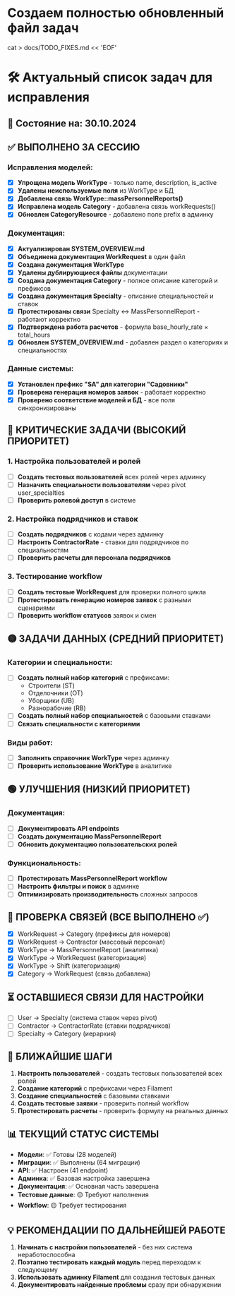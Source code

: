 # Создаем полностью обновленный файл задач
cat > docs/TODO_FIXES.md << 'EOF'
# 🛠️ Актуальный список задач для исправления

## 📅 Состояние на: 30.10.2024

## ✅ ВЫПОЛНЕНО ЗА СЕССИЮ

### Исправления моделей:
- [x] **Упрощена модель WorkType** - только name, description, is_active
- [x] **Удалены неиспользуемые поля** из WorkType и БД
- [x] **Добавлена связь WorkType::massPersonnelReports()** 
- [x] **Исправлена модель Category** - добавлена связь workRequests()
- [x] **Обновлен CategoryResource** - добавлено поле prefix в админку

### Документация:
- [x] **Актуализирован SYSTEM_OVERVIEW.md** 
- [x] **Объединена документация WorkRequest** в один файл
- [x] **Создана документация WorkType**
- [x] **Удалены дублирующиеся файлы** документации
- [x] **Создана документация Category** - полное описание категорий и префиксов
- [x] **Создана документация Specialty** - описание специальностей и ставок
- [x] **Протестированы связи** Specialty ↔ MassPersonnelReport - работают корректно
- [x] **Подтверждена работа расчетов** - формула base_hourly_rate × total_hours
- [x] **Обновлен SYSTEM_OVERVIEW.md** - добавлен раздел о категориях и специальностях

### Данные системы:
- [x] **Установлен префикс "SA" для категории "Садовники"**
- [x] **Проверена генерация номеров заявок** - работает корректно
- [x] **Проверено соответствие моделей и БД** - все поля синхронизированы

## 🔴 КРИТИЧЕСКИЕ ЗАДАЧИ (ВЫСОКИЙ ПРИОРИТЕТ)

### 1. Настройка пользователей и ролей
- [ ] **Создать тестовых пользователей** всех ролей через админку
- [ ] **Назначить специальности пользователям** через pivot user_specialties
- [ ] **Проверить ролевой доступ** в системе

### 2. Настройка подрядчиков и ставок
- [ ] **Создать подрядчиков** с кодами через админку
- [ ] **Настроить ContractorRate** - ставки для подрядчиков по специальностям
- [ ] **Проверить расчеты для персонала подрядчиков**

### 3. Тестирование workflow
- [ ] **Создать тестовые WorkRequest** для проверки полного цикла
- [ ] **Протестировать генерацию номеров заявок** с разными сценариями
- [ ] **Проверить workflow статусов** заявок и смен

## 🟡 ЗАДАЧИ ДАННЫХ (СРЕДНИЙ ПРИОРИТЕТ)

### Категории и специальности:
- [ ] **Создать полный набор категорий** с префиксами:
  - Строители (ST)
  - Отделочники (OT) 
  - Уборщики (UB)
  - Разнорабочие (RB)
- [ ] **Создать полный набор специальностей** с базовыми ставками
- [ ] **Связать специальности с категориями**

### Виды работ:
- [ ] **Заполнить справочник WorkType** через админку
- [ ] **Проверить использование WorkType** в аналитике

## 🟢 УЛУЧШЕНИЯ (НИЗКИЙ ПРИОРИТЕТ)

### Документация:
- [ ] **Документировать API endpoints**
- [ ] **Создать документацию MassPersonnelReport**
- [ ] **Обновить документацию пользовательских ролей**

### Функциональность:
- [ ] **Протестировать MassPersonnelReport workflow**
- [ ] **Настроить фильтры и поиск** в админке
- [ ] **Оптимизировать производительность** сложных запросов

## 🔗 ПРОВЕРКА СВЯЗЕЙ (ВСЕ ВЫПОЛНЕНО ✅)

- [x] WorkRequest → Category (префиксы для номеров)
- [x] WorkRequest → Contractor (массовый персонал)  
- [x] WorkType → MassPersonnelReport (аналитика)
- [x] WorkType → WorkRequest (категоризация)
- [x] WorkType → Shift (категоризация)
- [x] Category → WorkRequest (связь добавлена)

## ⏳ ОСТАВШИЕСЯ СВЯЗИ ДЛЯ НАСТРОЙКИ

- [ ] User → Specialty (система ставок через pivot)
- [ ] Contractor → ContractorRate (ставки подрядчиков)
- [ ] Specialty → Category (иерархия)

## 🎯 БЛИЖАЙШИЕ ШАГИ

1. **Настроить пользователей** - создать тестовых пользователей всех ролей
2. **Создание категорий** с префиксами через Filament
3. **Создание специальностей** с базовыми ставками
3. **Создать тестовые заявки** - проверить полный workflow
4. **Протестировать расчеты** - проверить формулу на реальных данных

## 📊 ТЕКУЩИЙ СТАТУС СИСТЕМЫ

- **Модели**: ✅ Готовы (28 моделей)
- **Миграции**: ✅ Выполнены (64 миграции) 
- **API**: ✅ Настроен (41 endpoint)
- **Админка**: ✅ Базовая настройка завершена
- **Документация**: ✅ Основная часть завершена
- **Тестовые данные**: 🟡 Требуют наполнения
- **Workflow**: 🟡 Требует тестирования

## 💡 РЕКОМЕНДАЦИИ ПО ДАЛЬНЕЙШЕЙ РАБОТЕ

1. **Начинать с настройки пользователей** - без них система неработоспособна
2. **Поэтапно тестировать каждый модуль** перед переходом к следующему
3. **Использовать админку Filament** для создания тестовых данных
4. **Документировать найденные проблемы** сразу при обнаружении
